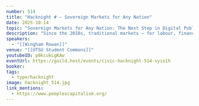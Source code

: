 ```yaml
---
number: 514
title: "Hacknight # – Sovereign Markets for Any Nation"
date: 2025-10-14
topic: "Sovereign Markets for Any Nation: The Next Step in Digital Public Infrastructure"
description: "Since the 2010s, traditional markets – for labour, finance, goods, services, and content – have been displaced by multinational platforms. Our work focuses on how any government could induce corporates to fund and run a regulated system of markets across their economy, available neutrally to anyone wanting to use it: a new public utility."
speakers:
  - "[[Wingham Rowan]]"
venue: "[[UTSU Student Commons]]"
youtubeID: p0kcukLgKAw
eventUrl: https://guild.host/events/civic-hacknight-514-syio1h
booker:
tags:
  - type/hacknight
image: hacknight_514.jpg
link_mentions:
  - https://www.peoplescapitalism.org/
---
```

